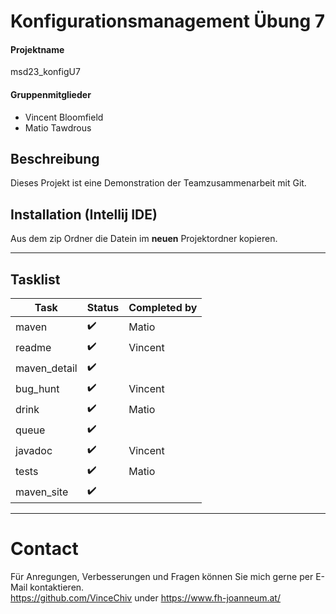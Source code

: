 Konfigurationsmanagement Übung 7
======
#### Projektname
msd23_konfigU7

#### Gruppenmitglieder
+ Vincent Bloomfield
+ Matio Tawdrous

## Beschreibung
Dieses Projekt ist eine Demonstration der Teamzusammenarbeit mit Git.

## Installation (Intellij IDE)
Aus dem zip Ordner die Datein im **neuen** Projektordner kopieren.
___
## Tasklist
| Task         | Status | Completed by |
|--------------|--------|--------------|
| maven        | ✔️     | Matio        |
| readme       | ✔️     | Vincent      |
| maven_detail | ✔️     |              |
| bug_hunt     | ✔️     | Vincent      |
| drink        | ✔️     | Matio        |
| queue        | ✔️     |              |
| javadoc      | ✔️     | Vincent      |
| tests        | ✔️     | Matio        |
| maven_site   | ✔️     |              |
___

# Contact

Für Anregungen, Verbesserungen und Fragen können Sie mich gerne per E-Mail kontaktieren.<br>
<https://github.com/VinceChiv> under <https://www.fh-joanneum.at/>